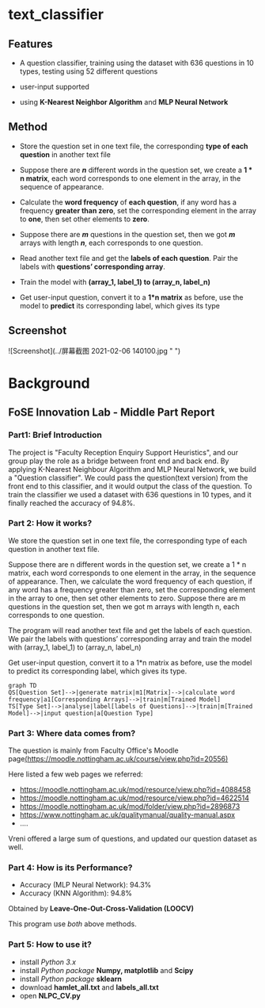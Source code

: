 # text_classifier

## Features

- A question classifier, training using the dataset with 636 questions in 10 types, testing using 52 different questions

- user-input supported

- using **K-Nearest Neighbor Algorithm** and **MLP Neural Network**

## Method

- Store the question set in one text file, the corresponding **type of each question** in another text file

- Suppose there are **_n_** different words in the question set, we create a __1 * n matrix__, each word corresponds to one element in the array, in the sequence of appearance.

- Calculate the **word frequency** of __each question__, if any word has a frequency **greater than zero**, set the corresponding element in the array to **one**, then set other elements to **zero**.

- Suppose there are **_m_** questions in the question set, then we got **_m_** arrays with length **_n_**, each corresponds to one question.

- Read another text file and get the **labels of each question**. Pair the labels with **questions’ corresponding array**.

- Train the model with **(array_1, label_1) to (array_n, label_n)**

- Get user-input question, convert it to a __1*n matrix__ as before, use the model to **predict** its corresponding label, which gives its type

## Screenshot

![Screenshot](../屏幕截图 2021-02-06 140100.jpg " ")

# Background

## FoSE Innovation Lab - Middle Part Report

### Part1: Brief Introduction

The project is "Faculty Reception Enquiry Support Heuristics", and our group play the role as a bridge between front end and back end. By applying K-Nearest Neighbour Algorithm and MLP Neural Network, we build a "Question classifier". We could pass the question(text version) from the front end to this classifier, and it would output the class of the question. To train the classifier we used a dataset with 636 questions in 10 types, and it finally reached the accuracy of 94.8%.

### Part 2: How it works?

We store the question set in one text file, the corresponding type of each question in another text file.

Suppose there are n different words in the question set, we create a 1 \* n matrix, each word corresponds to one element in the array, in the sequence of appearance. Then, we calculate the word frequency of each question, if any word has a frequency greater than zero, set the corresponding element in the array to one, then set other elements to zero. Suppose there are m questions in the question set, then we got m arrays with length n, each corresponds to one question.

The program will read another text file and get the labels of each question. We pair the labels with questions’ corresponding array and train the model with (array_1, label_1) to (array_n, label_n)

Get user-input question, convert it to a 1\*n matrix as before, use the model to predict its corresponding label, which gives its type.

```mermaid
graph TD
QS[Question Set]-->|generate matrix|m1[Matrix]-->|calculate word frequency|a1[Corresponding Arrays]-->|train|m[Trained Model]
TS[Type Set]-->|analyse|label[labels of Questions]-->|train|m[Trained Model]-->|input question|a[Question Type]
```

### Part 3: Where data comes from?

The question is mainly from Faculty Office's Moodle page[(https://moodle.nottingham.ac.uk/course/view.php?id=20556)](https://moodle.nottingham.ac.uk/course/view.php?id=20556)

Here listed a few web pages we referred:

- https://moodle.nottingham.ac.uk/mod/resource/view.php?id=4088458
- https://moodle.nottingham.ac.uk/mod/resource/view.php?id=4622514
- https://moodle.nottingham.ac.uk/mod/folder/view.php?id=2896873
- https://www.nottingham.ac.uk/qualitymanual/quality-manual.aspx
- ....

Vreni offered a large sum of questions, and updated our question dataset as well.

### Part 4: How is its Performance?

- Accuracy (MLP Neural Network): 94.3%
- Accuracy (KNN Algorithm): 94.8%

Obtained by **Leave-One-Out-Cross-Validation (LOOCV)**

This program use _both_ above methods.

### Part 5: How to use it?

- install _Python 3.x_
- install _Python package_ __Numpy, matplotlib__ and __Scipy__
- install _Python package_ __sklearn__
- download __hamlet_all.txt__ and __labels_all.txt__
- open __NLPC_CV.py__





